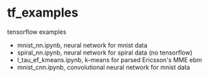 # tf_examples
tensorflow examples

* mnist_nn.ipynb, neural network for mnist data
* spiral_nn.ipynb, neural network for spiral data (no tensorflow)
* l_tau_ef_kmeans.ipynb, k-means for parsed Ericsson's MME ebm
* mnist_cnn.ipynb, convolutional neural network for mnist data
